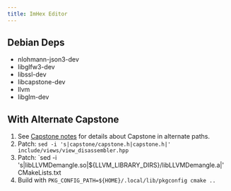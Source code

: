 ```yaml
---
title: ImHex Editor
---
```


## Debian Deps

- nlohmann-json3-dev
- libglfw3-dev
- libssl-dev
- libcapstone-dev
- llvm
- libglm-dev


## With Alternate Capstone

1. See [Capstone notes](/computers/tools/capstone) for details about Capstone in alternate paths.
2. Patch: `sed -i 's|capstone/capstone.h|capstone.h|' include/views/view_disassembler.hpp`
3. Patch: `sed -i 's|libLLVMDemangle.so|${LLVM_LIBRARY_DIRS}/libLLVMDemangle.a|' CMakeLists.txt
4. Build with `PKG_CONFIG_PATH=${HOME}/.local/lib/pkgconfig cmake ..`

